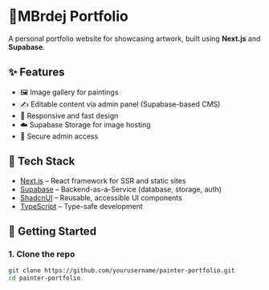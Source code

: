 # 🎨MBrdej Portfolio

A personal portfolio website for showcasing artwork, built using **Next.js** and **Supabase**.

## ✨ Features

- 🖼️ Image gallery for paintings
- ✍️ Editable content via admin panel (Supabase-based CMS)
- 📱 Responsive and fast design
- ☁️ Supabase Storage for image hosting
- 🔐 Secure admin access

## 🔧 Tech Stack

- [Next.js](https://nextjs.org/) – React framework for SSR and static sites
- [Supabase](https://supabase.com/) – Backend-as-a-Service (database, storage, auth)
- [ShadcnUI](https://ui.shadcn.com/) – Reusable, accessible UI components
- [TypeScript](https://www.typescriptlang.org/) – Type-safe development

## 🚀 Getting Started

### 1. Clone the repo

```bash
git clone https://github.com/yourusername/painter-portfolio.git
cd painter-portfolio
